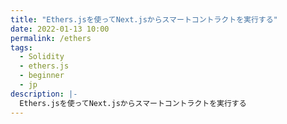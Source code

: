 ```yaml
---
title: "Ethers.jsを使ってNext.jsからスマートコントラクトを実行する"
date: 2022-01-13 10:00
permalink: /ethers
tags:
  - Solidity
  - ethers.js
  - beginner
  - jp
description: |-
  Ethers.jsを使ってNext.jsからスマートコントラクトを実行する
---
```

